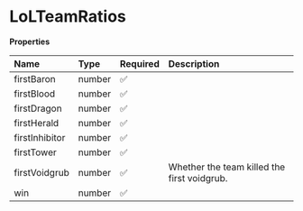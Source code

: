 # LoLTeamRatios

**Properties**

| Name           | Type   | Required | Description                                 |
| :------------- | :----- | :------- | :------------------------------------------ |
| firstBaron     | number | ✅       |                                             |
| firstBlood     | number | ✅       |                                             |
| firstDragon    | number | ✅       |                                             |
| firstHerald    | number | ✅       |                                             |
| firstInhibitor | number | ✅       |                                             |
| firstTower     | number | ✅       |                                             |
| firstVoidgrub  | number | ✅       | Whether the team killed the first voidgrub. |
| win            | number | ✅       |                                             |

<!-- This file was generated by liblab | https://liblab.com/ -->
